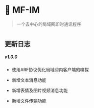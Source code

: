 # 🐸 MF-IM

> 一个去中心的局域网即时通讯程序


<h1 align="center"></h1>



## 更新日志

##### v1.0.0

- 使用ARF协议优化局域网内客户端的嗅探

- 新增文本消息功能

- 新增表情及图片视频消息功能

- 新增文件传输功能